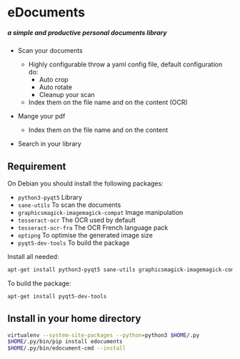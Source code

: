 # eDocuments
##### a simple and productive personal documents library

* Scan your documents
  * Highly configurable throw a yaml config file, default configuration do:
    * Auto crop
    * Auto rotate
    * Cleanup your scan
  * Index them on the file name and on the content (OCR)

* Mange your pdf
  * Index them on the file name and on the content

* Search in your library

## Requirement

On Debian you should install the following packages:

* `python3-pyqt5` Library
* `sane-utils` To scan the documents
* `graphicsmagick-imagemagick-compat` Image manipulation
* `tesseract-ocr` The OCR used by default
* `tesseract-ocr-fra` The OCR French language pack
* `optipng` To optimise the generated image size
* `pyqt5-dev-tools` To build the package

Install all needed:
```bash
apt-get install python3-pyqt5 sane-utils graphicsmagick-imagemagick-compat tesseract-ocr tesseract-ocr-fra optipng
```

To build the package:

```bash
apt-get install pyqt5-dev-tools
```

## Install in your home directory

```bash
virtualenv --system-site-packages --python=python3 $HOME/.py
$HOME/.py/bin/pip install edocuments
$HOME/.py/bin/edocument-cmd --install
```
